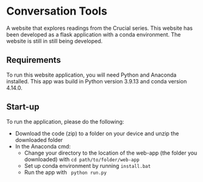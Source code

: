 # Conversation Tools
A website that explores readings from the Crucial series. This website has been developed as a flask application with a conda environment. The website is still in still being developed.

## Requirements
To run this website application, you will need Python and Anaconda installed. This app was build in Python version 3.9.13 and conda version 4.14.0.

## Start-up
To run the application, please do the following: 
- Download the code (zip) to a folder on your device and unzip the downloaded folder
- In the Anaconda cmd:
    - Change your directory to the location of the web-app (the folder you downloaded) with ```cd path/to/folder/web-app```
    - Set up conda environment by running ```install.bat```
    - Run the app with ``` python run.py```